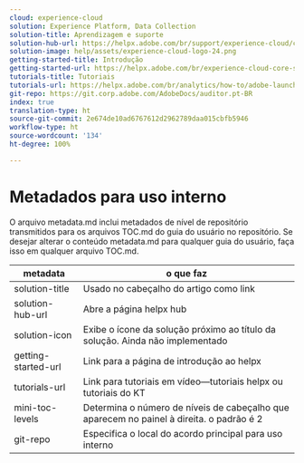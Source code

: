 ```yaml
---
cloud: experience-cloud
solution: Experience Platform, Data Collection
solution-title: Aprendizagem e suporte
solution-hub-url: https://helpx.adobe.com/br/support/experience-cloud/core-services.html
solution-image: help/assets/experience-cloud-logo-24.png
getting-started-title: Introdução
getting-started-url: https://helpx.adobe.com/br/experience-cloud-core-services/get-started.html
tutorials-title: Tutoriais
tutorials-url: https://helpx.adobe.com/br/analytics/how-to/adobe-launch-publishing-process.html
git-repo: https://git.corp.adobe.com/AdobeDocs/auditor.pt-BR
index: true
translation-type: ht
source-git-commit: 2e674de10ad6767612d2962789daa015cbfb5946
workflow-type: ht
source-wordcount: '134'
ht-degree: 100%

---
```



# Metadados para uso interno

O arquivo metadata.md inclui metadados de nível de repositório transmitidos para os arquivos TOC.md do guia do usuário no repositório. Se desejar alterar o conteúdo metadata.md para qualquer guia do usuário, faça isso em qualquer arquivo TOC.md.

| metadata | o que faz |
|--- |--- |
| solution-title | Usado no cabeçalho do artigo como link |
| solution-hub-url | Abre a página helpx hub |
| solution-icon | Exibe o ícone da solução próximo ao título da solução. Ainda não implementado |
| getting-started-url | Link para a página de introdução ao helpx |
| tutorials-url | Link para tutoriais em vídeo—tutoriais helpx ou tutoriais do KT |
| mini-toc-levels | Determina o número de níveis de cabeçalho que aparecem no painel à direita. o padrão é 2 |
| git-repo | Especifica o local do acordo principal para uso interno |
